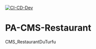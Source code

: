 [![CI-CD-Dev](https://github.com/PACMS/PA-CMS-Restaurant/actions/workflows/CI-CD-Dev.yml/badge.svg?branch=develop)](https://github.com/PACMS/PA-CMS-Restaurant/actions/workflows/CI-CD-Dev.yml)
# PA-CMS-Restaurant
CMS_RestaurantDuTurfu
